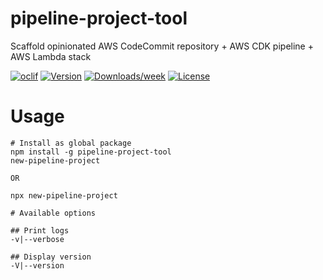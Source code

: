 pipeline-project-tool
=====================

Scaffold opinionated AWS CodeCommit repository + AWS CDK pipeline + AWS Lambda stack

[![oclif](https://img.shields.io/badge/cli-oclif-brightgreen.svg)](https://oclif.io)
[![Version](https://img.shields.io/npm/v/pipeline-project-tool.svg)](https://npmjs.org/package/pipeline-project-tool)
[![Downloads/week](https://img.shields.io/npm/dw/pipeline-project-tool.svg)](https://npmjs.org/package/pipeline-project-tool)
[![License](https://img.shields.io/npm/l/pipeline-project-tool.svg)](https://github.com/stu-dev/pipeline-project-tool/blob/master/package.json)
# Usage
<!-- usage -->
```sh-session
# Install as global package
npm install -g pipeline-project-tool
new-pipeline-project

OR

npx new-pipeline-project
```
```sh-session
# Available options

## Print logs
-v|--verbose 

## Display version
-V|--version
```
